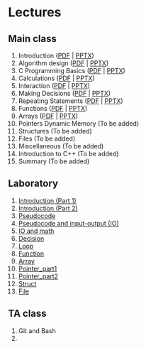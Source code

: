 
# Lectures

## Main class

1. Introduction ([PDF](slides/Lecture_01_Introduction.pdf) | [PPTX](slides/Lecture_01_Introduction.pptx))
2. Algorithm design ([PDF](slides/Lecture_02_Algorithm_design.pdf) | [PPTX](slides/Lecture_02_Algorithm_Design.pptx))
3. C Programming Basics ([PDF](slides/Lecture_03_C_Programming_Basics.pdf) | [PPTX](slides/Lecture_03_C_Programming_Basics.pptx))
4. Calculations ([PDF](slides/Lecture_04_Calculations.pdf) | [PPTX](slides/Lecture_04_Calculations.pptx))
5. Interaction ([PDF](slides/Lecture_05_Interaction.pdf) | [PPTX](slides/Lecture_05_Interaction.pptx))
6. Making Decisions ([PDF](slides/Lecture_06_Making_Decisions.pdf) | [PPTX](slides/Lecture_06_Making_Decisions.pptx))
7. Repeating Statements ([PDF](slides/Lecture_07_Repeating_Statements.pdf) | [PPTX](slides/Lecture_07_Repeating_Statements.pptx))
8. Functions ([PDF](slides/Lecture_08_Functions.pdf) | [PPTX](slides/Lecture_08_Functions.pptx))
9. Arrays ([PDF](slides/Lecture_09_Arrays.pdf) | [PPTX](slides/Lecture_09_Arrays.pptx))
10. Pointers  Dynamic Memory (To be added)
11. Structures (To be added)
12. Files (To be added)
13. Miscellaneous (To be added)
14. Introduction to C++ (To be added)
15. Summary (To be added)


## Laboratory
1. [Introduction (Part 1)](lab/01-Introduction/C-Lab_introduction_Part1.pdf)
2. [Introduction (Part 2)](lab/02-Introduction/C-Lab-introduction-Part2.pdf)
3. [Pseudocode](lab/03-pseudocode/C-Lab_pseudocode.pdf)
4. [Pseudocode and input-output (IO)](lab/04-pseudocode_input_output/C-Lab_pseudocode_IO.pdf)
5. [IO and math](lab/05-math/C-Lab_math.pdf) 
6. [Decision](lab/06-decision/C-Lab_if.pdf)
7. [Loop](lab/07-loop/C-Lab-Loop.pdf)
8. [Function](lab/08-function/C-Lab_function_recursion.pdf)
9. [Array](lab/09-Array/C-Lab-Array&String.pdf)
10. [Pointer_part1](lab/10-Pointer_part1/C-Lab-Pointer-Part1.pdf)
11. [Pointer_part2](lab/11-Pointer_part2/C-Lab-Pointer-Part2.pdf) 
12. [Struct](lab/12-Struct/C-Lab-Struct.pdf)
13. [File](lab/13-File/C-Lab_File.pdf)


## TA class
1. Git and Bash
2. 

